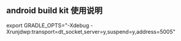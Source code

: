 ## android build kit 使用说明


export GRADLE_OPTS="-Xdebug -Xrunjdwp:transport=dt_socket,server=y,suspend=y,address=5005"

